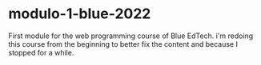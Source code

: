 # modulo-1-blue-2022

First module for the web programming course of Blue EdTech. i'm redoing this course from the beginning to better fix the content and because I stopped for a while.
